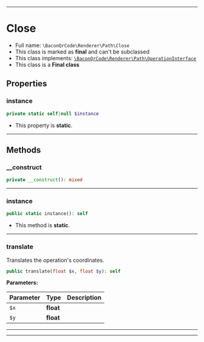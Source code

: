 ***

# Close





* Full name: `\BaconQrCode\Renderer\Path\Close`
* This class is marked as **final** and can't be subclassed
* This class implements:
[`\BaconQrCode\Renderer\Path\OperationInterface`](./OperationInterface.md)
* This class is a **Final class**



## Properties


### instance



```php
private static self|null $instance
```



* This property is **static**.


***

## Methods


### __construct



```php
private __construct(): mixed
```











***

### instance



```php
public static instance(): self
```



* This method is **static**.







***

### translate

Translates the operation's coordinates.

```php
public translate(float $x, float $y): self
```








**Parameters:**

| Parameter | Type | Description |
|-----------|------|-------------|
| `$x` | **float** |  |
| `$y` | **float** |  |




***


***

